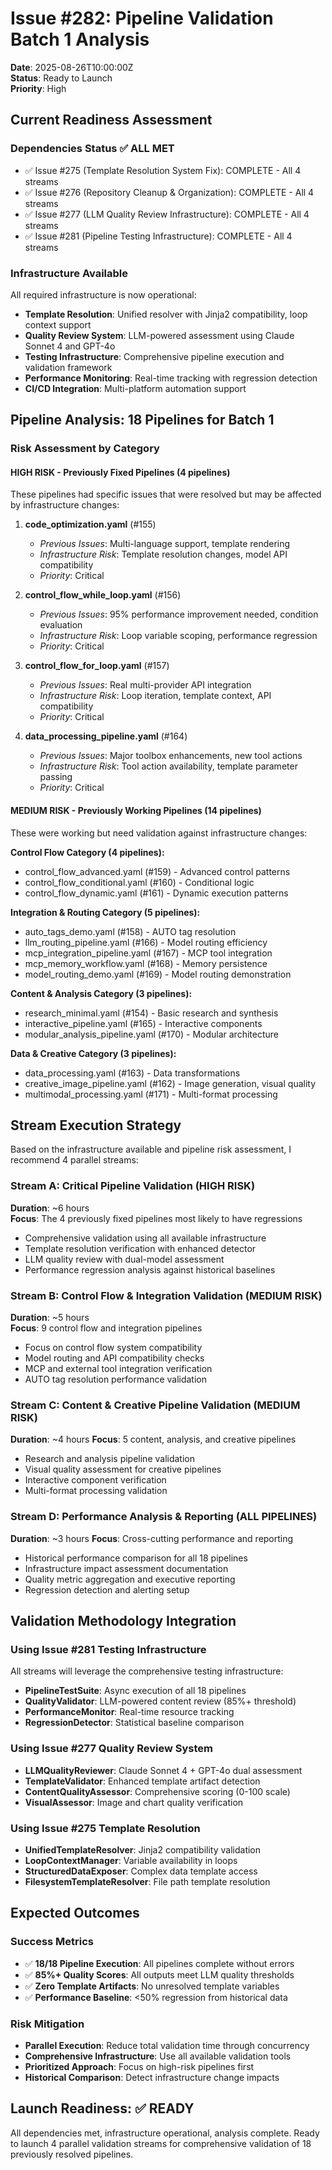 # Issue #282: Pipeline Validation Batch 1 Analysis

**Date**: 2025-08-26T10:00:00Z  
**Status**: Ready to Launch  
**Priority**: High  

## Current Readiness Assessment

### Dependencies Status ✅ ALL MET
- ✅ Issue #275 (Template Resolution System Fix): COMPLETE - All 4 streams
- ✅ Issue #276 (Repository Cleanup & Organization): COMPLETE - All 4 streams  
- ✅ Issue #277 (LLM Quality Review Infrastructure): COMPLETE - All 4 streams
- ✅ Issue #281 (Pipeline Testing Infrastructure): COMPLETE - All 4 streams

### Infrastructure Available
All required infrastructure is now operational:
- **Template Resolution**: Unified resolver with Jinja2 compatibility, loop context support
- **Quality Review System**: LLM-powered assessment using Claude Sonnet 4 and GPT-4o
- **Testing Infrastructure**: Comprehensive pipeline execution and validation framework
- **Performance Monitoring**: Real-time tracking with regression detection
- **CI/CD Integration**: Multi-platform automation support

## Pipeline Analysis: 18 Pipelines for Batch 1

### Risk Assessment by Category

#### HIGH RISK - Previously Fixed Pipelines (4 pipelines)
These pipelines had specific issues that were resolved but may be affected by infrastructure changes:

1. **code_optimization.yaml** (#155)
   - *Previous Issues*: Multi-language support, template rendering
   - *Infrastructure Risk*: Template resolution changes, model API compatibility
   - *Priority*: Critical

2. **control_flow_while_loop.yaml** (#156) 
   - *Previous Issues*: 95% performance improvement needed, condition evaluation
   - *Infrastructure Risk*: Loop variable scoping, performance regression
   - *Priority*: Critical

3. **control_flow_for_loop.yaml** (#157)
   - *Previous Issues*: Real multi-provider API integration
   - *Infrastructure Risk*: Loop iteration, template context, API compatibility
   - *Priority*: Critical

4. **data_processing_pipeline.yaml** (#164)
   - *Previous Issues*: Major toolbox enhancements, new tool actions
   - *Infrastructure Risk*: Tool action availability, template parameter passing
   - *Priority*: Critical

#### MEDIUM RISK - Previously Working Pipelines (14 pipelines)
These were working but need validation against infrastructure changes:

**Control Flow Category (4 pipelines):**
- control_flow_advanced.yaml (#159) - Advanced control patterns
- control_flow_conditional.yaml (#160) - Conditional logic
- control_flow_dynamic.yaml (#161) - Dynamic execution patterns

**Integration & Routing Category (5 pipelines):**
- auto_tags_demo.yaml (#158) - AUTO tag resolution
- llm_routing_pipeline.yaml (#166) - Model routing efficiency
- mcp_integration_pipeline.yaml (#167) - MCP tool integration
- mcp_memory_workflow.yaml (#168) - Memory persistence
- model_routing_demo.yaml (#169) - Model routing demonstration

**Content & Analysis Category (3 pipelines):**
- research_minimal.yaml (#154) - Basic research and synthesis
- interactive_pipeline.yaml (#165) - Interactive components
- modular_analysis_pipeline.yaml (#170) - Modular architecture

**Data & Creative Category (3 pipelines):**
- data_processing.yaml (#163) - Data transformations
- creative_image_pipeline.yaml (#162) - Image generation, visual quality
- multimodal_processing.yaml (#171) - Multi-format processing

## Stream Execution Strategy

Based on the infrastructure available and pipeline risk assessment, I recommend 4 parallel streams:

### Stream A: Critical Pipeline Validation (HIGH RISK)
**Duration**: ~6 hours  
**Focus**: The 4 previously fixed pipelines most likely to have regressions
- Comprehensive validation using all available infrastructure
- Template resolution verification with enhanced detector
- LLM quality review with dual-model assessment
- Performance regression analysis against historical baselines

### Stream B: Control Flow & Integration Validation (MEDIUM RISK)
**Duration**: ~5 hours  
**Focus**: 9 control flow and integration pipelines
- Focus on control flow system compatibility
- Model routing and API compatibility checks
- MCP and external tool integration verification
- AUTO tag resolution performance validation

### Stream C: Content & Creative Pipeline Validation (MEDIUM RISK)  
**Duration**: ~4 hours
**Focus**: 5 content, analysis, and creative pipelines
- Research and analysis pipeline validation
- Visual quality assessment for creative pipelines
- Interactive component verification
- Multi-format processing validation

### Stream D: Performance Analysis & Reporting (ALL PIPELINES)
**Duration**: ~3 hours
**Focus**: Cross-cutting performance and reporting
- Historical performance comparison for all 18 pipelines
- Infrastructure impact assessment documentation
- Quality metric aggregation and executive reporting
- Regression detection and alerting setup

## Validation Methodology Integration

### Using Issue #281 Testing Infrastructure
All streams will leverage the comprehensive testing infrastructure:
- **PipelineTestSuite**: Async execution of all 18 pipelines
- **QualityValidator**: LLM-powered content review (85%+ threshold)
- **PerformanceMonitor**: Real-time resource tracking
- **RegressionDetector**: Statistical baseline comparison

### Using Issue #277 Quality Review System
- **LLMQualityReviewer**: Claude Sonnet 4 + GPT-4o dual assessment
- **TemplateValidator**: Enhanced template artifact detection  
- **ContentQualityAssessor**: Comprehensive scoring (0-100 scale)
- **VisualAssessor**: Image and chart quality verification

### Using Issue #275 Template Resolution
- **UnifiedTemplateResolver**: Jinja2 compatibility validation
- **LoopContextManager**: Variable availability in loops
- **StructuredDataExposer**: Complex data template access
- **FilesystemTemplateResolver**: File path template resolution

## Expected Outcomes

### Success Metrics
- ✅ **18/18 Pipeline Execution**: All pipelines complete without errors
- ✅ **85%+ Quality Scores**: All outputs meet LLM quality thresholds
- ✅ **Zero Template Artifacts**: No unresolved template variables
- ✅ **Performance Baseline**: <50% regression from historical data

### Risk Mitigation
- **Parallel Execution**: Reduce total validation time through concurrency
- **Comprehensive Infrastructure**: Use all available validation tools
- **Prioritized Approach**: Focus on high-risk pipelines first
- **Historical Comparison**: Detect infrastructure change impacts

## Launch Readiness: ✅ READY

All dependencies met, infrastructure operational, analysis complete. Ready to launch 4 parallel validation streams for comprehensive validation of 18 previously resolved pipelines.